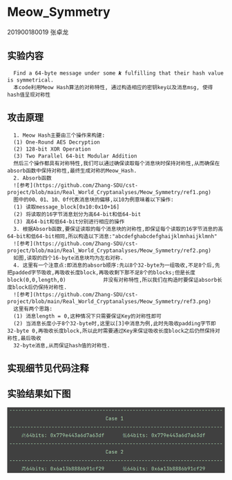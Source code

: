 # Meow_Symmetry

201900180019 张卓龙

## 实验内容
      Find a 64-byte message under some 𝒌 fulfilling that their hash value is symmetrical.              
      本code利用Meow Hash算法的对称特性, 通过构造相应的密钥key以及消息msg, 使得hash值呈现对称性                        
      
    
## 攻击原理                
      1. Meow Hash主要由三个操作来构建:       
      (1) One-Round AES Decryption        
      (2) 128-bit XOR Operation                    
      (3) Two Parallel 64-bit Modular Addition          
      然后三个操作都具有对称特性,我们可以通过确保读取每个消息块时保持对称性,从而确保在absorb函数中保持对称性,最终生成对称的Meow_Hash.               
      2. Absorb函数          
      ![参考](https://github.com/Zhang-SDU/cst-project/blob/main/Real_World_Cryptanalyses/Meow_Symmetry/ref1.png)
      图中的00、01、10、0f代表消息块的偏移,以10为例意味着以下操作:        
      (1) 读取message_block[0x10:0x10+16]           
      (2) 将读取的16字节消息划分为高64-bit和低64-bit              
      (3) 高64-bit和低64-bit分别进行相应的操作        
      3. 根据Absorb函数,要保证读取的每个消息块的对称性,即保证每个读取的16字节消息的高64-bit和低64-bit相同,所以构造以下消息:"abcdefghabcdefghaijklmnhaijklmnh"                  
      ![参考](https://github.com/Zhang-SDU/cst-project/blob/main/Real_World_Cryptanalyses/Meow_Symmetry/ref2.png)                
      如图,读取的四个16-byte消息块均为左右对称.                   
      4. 这里有一个注意点:即消息的absorb顺序:先以8个32-byte为一组吸收,不足8个后,先把padded字节吸收,再吸收长度block,再吸收剩下那不足8个的blocks;但是长度block(0,0,length,0)            并没有对称特性,所以我们在构造时要保证absorb长度block后仍保持对称性.         
      ![参考](https://github.com/Zhang-SDU/cst-project/blob/main/Real_World_Cryptanalyses/Meow_Symmetry/ref3.png)             
      这里有两个思路:      
      (1) 消息length = 0,这种情况下只需要保证Key的对称性即可         
      (2) 当消息长度小于8个32-byte时,这里以[3]中消息为例,此时先吸收padding字节即32-byte 0,再吸收长度block,所以此时需要通过Key来保证吸收长度block之后仍然保持对称性,最后吸收
      32-byte消息,从而保证hash值的对称性.


## 实现细节见代码注释

## 实验结果如下图
![攻击结果](https://github.com/Zhang-SDU/cst-project/blob/main/Real_World_Cryptanalyses/Meow_Symmetry/result.png)

